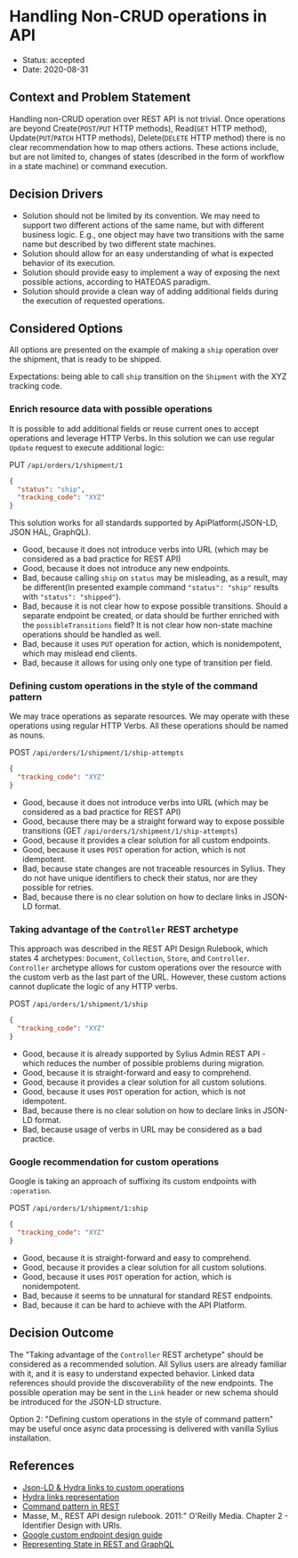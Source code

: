 # Handling Non-CRUD operations in API

* Status: accepted
* Date: 2020-08-31

## Context and Problem Statement

Handling non-CRUD operation over REST API is not trivial. Once operations are beyond Create(`POST`/`PUT` HTTP methods), 
Read(`GET` HTTP method), Update(`PUT`/`PATCH` HTTP methods), Delete(`DELETE` HTTP method) there is no clear recommendation 
how to map others actions. These actions include, but are not limited to, changes of states (described in the form of 
workflow in a state machine) or command execution.

## Decision Drivers

* Solution should not be limited by its convention. We may need to support two different actions of the same name, 
but with different business logic. E.g., one object may have two transitions with the same name but described by 
two different state machines.
* Solution should allow for an easy understanding of what is expected behavior of its execution.
* Solution should provide easy to implement a way of exposing the next possible actions, according to HATEOAS paradigm.
* Solution should provide a clean way of adding additional fields during the execution of requested operations.

## Considered Options

All options are presented on the example of making a `ship` operation over the shipment, that is ready to be shipped.
 
Expectations: being able to call `ship` transition on the `Shipment` with the XYZ tracking code. 

### Enrich resource data with possible operations

It is possible to add additional fields or reuse current ones to accept operations and leverage HTTP Verbs. In 
this solution we can use regular `Update` request to execute additional logic:

PUT `/api/orders/1/shipment/1`

```json
{
  "status": "ship",
  "tracking_code": "XYZ"
}
```

This solution works for all standards supported by ApiPlatform(JSON-LD, JSON HAL, GraphQL).

* Good, because it does not introduce verbs into URL (which may be considered as a bad practice for REST API)
* Good, because it does not introduce any new endpoints.
* Bad, because calling `ship` on `status` may be misleading, as a result, may be different(In presented example command 
`"status": "ship"` results with `"status": "shipped"`).
* Bad, because it is not clear how to expose possible transitions. Should a separate endpoint be created, or data should
 be further enriched with the `possibleTransitions` field? It is not clear how non-state machine operations should be 
 handled as well. 
* Bad, because it uses `PUT` operation for action, which is nonidempotent, which may mislead end clients.
* Bad, because it allows for using only one type of transition per field.

### Defining custom operations in the style of the command pattern

We may trace operations as separate resources. We may operate with these operations using regular HTTP Verbs. All these 
operations should be named as nouns. 

POST `/api/orders/1/shipment/1/ship-attempts`

```json
{
  "tracking_code": "XYZ"
}
```

* Good, because it does not introduce verbs into URL (which may be considered as a bad practice for REST API)
* Good, because there may be a straight forward way to expose possible transitions (GET `/api/orders/1/shipment/1/ship-attempts`)
* Good, because it provides a clear solution for all custom endpoints. 
* Good, because it uses `POST` operation for action, which is not idempotent. 
* Bad, because state changes are not traceable resources in Sylius. They do not have unique identifiers to check their 
status, nor are they possible for retries.
* Bad, because there is no clear solution on how to declare links in JSON-LD format.

### Taking advantage of the `Controller` REST archetype

This approach was described in the REST API Design Rulebook, which states 4 archetypes: `Document`, `Collection`, `Store`,
and `Controller`. `Controller` archetype allows for custom operations over the resource with the custom verb as the last 
part of the URL. However, these custom actions cannot duplicate the logic of any HTTP verbs.

POST `/api/orders/1/shipment/1/ship`

```json
{
  "tracking_code": "XYZ"
}
```

* Good, because it is already supported by Sylius Admin REST API - which reduces the number of possible problems during 
migration.
* Good, because it is straight-forward and easy to comprehend.
* Good, because it provides a clear solution for all custom solutions. 
* Good, because it uses `POST` operation for action, which is not idempotent. 
* Bad, because there is no clear solution on how to declare links in JSON-LD format.
* Bad, because usage of verbs in URL may be considered as a bad practice. 

### Google recommendation for custom operations

Google is taking an approach of suffixing its custom endpoints with `:operation`.

POST `/api/orders/1/shipment/1:ship`

```json
{
  "tracking_code": "XYZ"
}
```

* Good, because it is straight-forward and easy to comprehend.
* Good, because it provides a clear solution for all custom solutions. 
* Good, because it uses `POST` operation for action, which is nonidempotent. 
* Bad, because it seems to be unnatural for standard REST endpoints.
* Bad, because it can be hard to achieve with the API Platform.

## Decision Outcome

The "Taking advantage of the `Controller` REST archetype" should be considered as a recommended solution. All Sylius 
users are already familiar with it, and it is easy to understand expected behavior. Linked data references should provide
the discoverability of the new endpoints. The possible operation may be sent in the `Link` header
or new schema should be introduced for the JSON-LD structure. 

Option 2: "Defining custom operations in the style of command pattern" may be useful once async data processing is 
delivered with vanilla Sylius installation. 

## References

* [Json-LD & Hydra links to custom operations](https://stackoverflow.com/questions/41125810/json-ld-with-hydra-how-to-define-a-custom-operation-and-specify-its-url) 
* [Hydra links representation](http://www.hydra-cg.com/spec/latest/core/#adding-affordances-to-representations)
* [Command pattern in REST](https://allegro-restapi-guideline.readthedocs.io/en/latest/CommandPattern/)
* Masse, M., REST API design rulebook. 2011:" O'Reilly Media. Chapter 2 - Identifier Design with URIs.
* [Google custom endpoint design guide](https://cloud.google.com/apis/design/custom_methods)
* [Representing State in REST and GraphQL](https://phil.tech/api/2017/06/19/representing-state-in-rest-and-graphql/#hateoas-i-call-on-thee)
